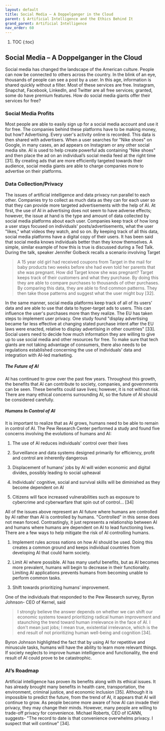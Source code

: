 ```yaml
---
layout: default
title: Social Media – A Doppelganger in the Cloud  
parent: § Artificial Intelligence and the Ethics Behind It  
grand_parent: Artificial Intelligence 
nav_order: 60 
---
```

<style>
.dont-break-out {
  /* These are technically the same, but use both */
  overflow-wrap: break-word;
  word-wrap: break-word;

     -ms-word-break: break-all;
  /* This is the dangerous one in WebKit, as it breaks things wherever */
  word-break: break-all;
  /* Instead use this non-standard one: */
  word-break: break-word;
}

.youtube-container {
    position: relative;
    width: 100%;
    height: 0;
    padding-bottom: 56.25%;
}
.youtube-video {
    position: absolute;
    top: 0;
    left: 0;
    width: 100%;
    height: 100%;
}

</style>

<div class="dont-break-out" markdown="1">

1. TOC
{:toc}

## Social Media – A Doppelganger in the Cloud
Social media has changed the landscape of the American culture. People can now be connected to others across the country. In the blink of an eye, thousands of people can see a post by a user. In this age, information is shared quickly without a filter. Most of these services are free. Instagram, Snapchat, Facebook, LinkedIn, and Twitter are all free services; granted, some do have premium features. How do social media giants offer their services for free?

### Social Media Profits
Most people are able to easily sign up for a social media account and use it for free. The companies behind these platforms have to be making money, but how? Advertising. Every user's activity online is recorded. This data is then shared with advertisers. When a user searches for "Nike shoes" on Google, in many cases, an ad appears on Instagram or any other social media site. AI is used to help create powerful ads containing "Nike shoes" and then place the ad on an individual’s social media feed at the right time [31]. By creating ads that are more efficiently targeted towards their audience, social media giants are able to charge companies more to advertise on their platforms. 

### Data Collection/Privacy
The issues of artificial intelligence and data privacy run parallel to each other. Companies try to collect as much data as they can for each user so that they can provide more targeted advertisements with the help of AI. At first, the use of AI in advertising does not seem to have adverse effects; however, the issue at hand is the type and amount of data collected by social media platforms about each user. Companies keep track of how long a user stays focused on individuals' posts/advertisements, what the user "likes," what videos they watch, and so on. By keeping track of all this data, social media platforms have a digital copy of their users. It has been said that social media knows individuals better than they know themselves. A simple, similar example of how this is true is discussed during a Ted Talk. During the talk, speaker Jennifer Golbeck recalls a scenario involving Target

> A 15 year old girl had received coupons from Target in the mail for baby products two weeks before she had even told her parents that she was pregnant. How did Target know she was pregnant? Target keeps track of their customers and what they purchase. By doing this they are able to compare purchases to thousands of other purchases. By comparing this data, they are able to find common patterns. They then take those patterns and suggest what the user might buy [32].

In the same manner, social media platforms keep track of all of its users’ data and are able to use that data to hyper-target ads to users. This can influence the user's purchases more than they realize. The EU has taken steps to implement user privacy. One study found "display advertising became far less effective at changing stated purchase intent after the EU laws were enacted, relative to display advertising in other countries" [33]. Social users need to decide how much information they are willing to give up to use social media and other resources for free. To make sure that tech giants are not taking advantage of consumers, there also needs to be regulations established concerning the use of individuals’ data and integration with AI-led marketing.

##### The Future of AI
AI has continued to grow over the past few years. Throughout this growth, the benefits that AI can contribute to society, companies, and governments can be seen. These benefits could save lives; however, it is not without risk. There are many ethical concerns surrounding AI, so the future of AI should be considered carefully.

##### Humans In Control of AI
It is important to realize that as AI grows, humans need to be able to remain in control of AI. The Pew Research Center performed a study and found five concerns involving the evolutions of humans and AI:

1. The use of AI reduces individuals' control over their lives 

1. Surveillance and data systems designed primarily for efficiency, profit and control are inherently dangerous 

1. Displacement of humans’ jobs by AI will widen economic and digital divides, possibly leading to social upheaval 

1. Individuals’ cognitive, social and survival skills will be diminished as they become dependent on AI

1. Citizens will face increased vulnerabilities such as exposure to cybercrime and cyberwarfare that spin out of control… [34]

All of the issues above represent an AI future where humans are controlled by AI rather than AI is controlled by humans. "Controlled" in this sense does not mean forced. Contrastingly, it just represents a relationship between AI and humans where humans are dependent on AI to lead functioning lives. There are a few ways to help mitigate the risk of AI controlling humans.

1. Implement rules across nations on how AI should be used. Doing this creates a common ground and keeps individual countries from developing AI that could harm society. 

1. Limit AI where possible. AI has many useful benefits, but as AI becomes more prevalent, humans will begin to decrease in their functionality. Limiting AI applications prevents humans from becoming unable to perform common tasks. 

1. Shift towards prioritizing humans’ improvement.

One of the individuals that responded to the Pew Research survey, Byron Johnson- CEO of Kernel, said 

> I strongly believe the answer depends on whether we can shift our economic systems toward prioritizing radical human improvement and staunching the trend toward human irrelevance in the face of AI. I don't mean just jobs; I mean true, existential irrelevance, which is the end result of not prioritizing human well-being and cognition [34].

Byron Johnson highlighted the fact that by using AI for repetitive and minuscule tasks, humans will have the ability to learn more relevant things. If society neglects to improve human intelligence and functionality, the end result of AI could prove to be catastrophic.

### AI’s Roadmap
Artificial intelligence has proven its benefits along with its ethical issues. It has already brought many benefits in health care, transportation, the environment, criminal justice, and economic inclusion [35]. Although it is impossible to predict the future, from the trend of AI, it appears that AI will continue to grow. As people become more aware of how AI can invade their privacy, they may change their minds. However, many people are willing to trade-off privacy for convenience. Michael Roberts, CEO of ICANN, suggests- "The record to date is that convenience overwhelms privacy. I suspect that will continue" [34].

</div>
